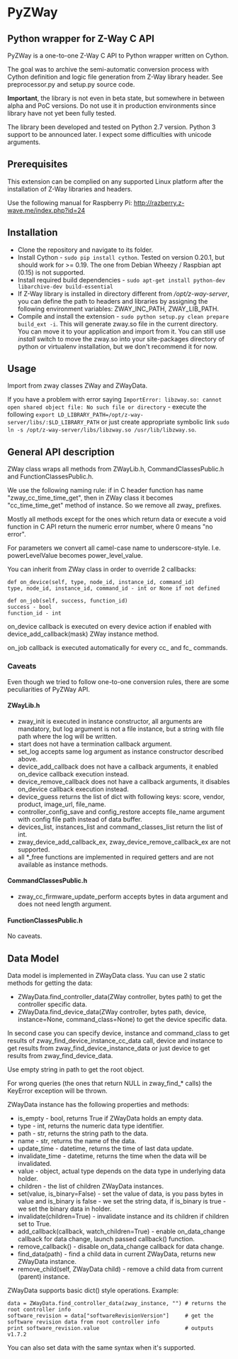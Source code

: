 # PyZWay

## Python wrapper for Z-Way C API

PyZWay is a one-to-one Z-Way C API to Python wrapper written on Cython. 

The goal was to archive the semi-automatic conversion process with Cython definition and logic file generation from Z-Way library header. See preprocessor.py and setup.py source code.

**Important**, the library is not even in beta state, but somewhere in between alpha and PoC versions. Do not use it in production environments since library have not yet been fully tested.

The library been developed and tested on Python 2.7 version. Python 3 support to be announced later. I expect some difficulties with unicode arguments.

## Prerequisites

This extension can be complied on any supported Linux platform after the installation of Z-Way libraries and headers. 

Use the following manual for Raspberry Pi: http://razberry.z-wave.me/index.php?id=24

## Installation

* Clone the repository and navigate to its folder.
* Install Cython - `sudo pip install cython`. Tested on version 0.20.1, but should work for >= 0.19. The one from Debian Wheezy / Raspbian apt (0.15) is not supported. 
* Install required build dependencies  - `sudo apt-get install python-dev libarchive-dev build-essential`
* If Z-Way library is installed in directory different from */opt/z-way-server*, you can define the path to headers and libraries by assigning the following environment variables: ZWAY_INC_PATH, ZWAY_LIB_PATH.
* Compile and install the extension - `sudo python setup.py clean prepare build_ext -i`. This will generate zway.so file in the current directory. You can move it to your application and import from it. You can still use *install* switch to move the zway.so into your site-packages directory of python or virtualenv installation, but we don't recommend it for now.

## Usage

Import from zway classes ZWay and ZWayData.

If you have a problem with error saying `ImportError: libzway.so: cannot open shared object file: No such file or directory` - execute the following `export LD_LIBRARY_PATH=/opt/z-way-server/libs/:$LD_LIBRARY_PATH` or just create appropriate symbolic link `sudo ln -s /opt/z-way-server/libs/libzway.so /usr/lib/libzway.so`.


## General API description

ZWay class wraps all methods from ZWayLib.h, CommandClassesPublic.h and FunctionClassesPublic.h.

We use the following naming rule: if in C header function has name "zway_cc_time_time_get", then in ZWay class it becomes "cc_time_time_get" method of instance. So we remove all zway_ prefixes.

Mostly all methods except for the ones which return data or execute a void function in C API return the numeric error number, where 0 means "no error".

For parameters we convert all camel-case name to underscore-style. I.e. powerLevelValue becomes power_level_value.

You can inherit from ZWay class in order to override 2 callbacks: 

```
def on_device(self, type, node_id, instance_id, command_id)
type, node_id, instance_id, command_id - int or None if not defined

def on_job(self, success, function_id)
success - bool
function_id - int
```

on_device callback is executed on every device action if enabled with device_add_callback(mask) ZWay instance method.
 
on_job callback is executed automatically for every cc_ and fc_ commands.
 
### Caveats

Even though we tried to follow one-to-one conversion rules, there are some peculiarities of PyZWay API.
 
#### ZWayLib.h

* zway_init is executed in instance constructor, all arguments are mandatory, but log argument is not a file instance, but a string with file path where the log will be written.
* start does not have a termination callback argument.
* set_log accepts same log argument as instance constructor described above.
* device_add_callback does not have a callback arguments, it enabled on_device callback execution instead.
* device_remove_callback does not have a callback arguments, it disables on_device callback execution instead.
* device_guess returns the list of dict with following keys: score, vendor, product, image_url, file_name.
* controller_config_save and config_restore accepts file_name argument with config file path instead of data buffer.
* devices_list, instances_list and command_classes_list return the list of int.
* zway_device_add_callback_ex, zway_device_remove_callback_ex are not supported. 
* all *_free functions are implemented in required getters and are not available as instance methods.

#### CommandClassesPublic.h

* zway_cc_firmware_update_perform accepts bytes in data argument and does not need length argument.

#### FunctionClassesPublic.h

No caveats.

## Data Model

Data model is implemented in ZWayData class. Yuu can use 2 static methods for getting the data:

* ZWayData.find_controller_data(ZWay controller, bytes path) to get the controller specific data.
* ZWayData.find_device_data(ZWay controller, bytes path, device, instance=None, command_class=None) to get the device specific data. 

In second case you can specify device, instance and command_class to get results of zway_find_device_instance_cc_data call, device and instance to get results from zway_find_device_instance_data or just device to get results from zway_find_device_data.

Use empty string in path to get the root object.

For wrong queries (the ones that return NULL in zway_find_* calls) the KeyError exception will be thrown.

ZWayData instance has the following properties and methods:

* is_empty - bool, returns True if ZWayData holds an empty data.
* type - int, returns the numeric data type identifier.
* path - str, returns the string path to the data.
* name - str, returns the name of the data.
* update_time - datetime, returns the time of last data update.
* invalidate_time - datetime, returns the time when the data will be invalidated.
* value - object, actual type depends on the data type in underlying data holder.
* children - the list of children ZWayData instances. 
* set(value, is_binary=False) - set the value of data, is you pass bytes in value and is_binary is false - we set the string data, if is_binary is true - we set the binary data in holder.
* invalidate(children=True) - invalidate instance and its children if children set to True.
* add_callback(callback, watch_children=True) - enable on_data_change callback for data change, launch passed callback() function.
* remove_callback() - disable on_data_change callback for data change.
* find_data(path) - find a child data in current ZWayData, returns new ZWayData instance.
* remove_child(self, ZWayData child) - remove a child data from current (parent) instance.

ZWayData supports basic dict() style operations. Example:

```
data = ZWayData.find_controller_data(zway_instance, "") # returns the root controller info
software_revision = data["softwareRevisionVersion"]     # get the software revision data from root controller info
print software_revision.value                           # outputs v1.7.2
```

You can also set data with the same syntax when it's supported.

